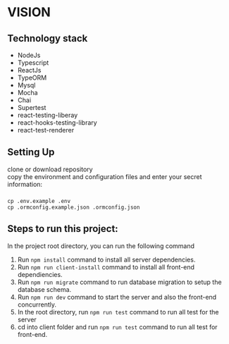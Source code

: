 # VISION

## Technology stack

- NodeJs
- Typescript
- ReactJs
- TypeORM
- Mysql
- Mocha
- Chai
- Supertest
- react-testing-liberay
- react-hooks-testing-library
- react-test-renderer

## Setting Up

clone or download repository <br>
copy the environment and configuration files and enter your secret information: <br>

###

    cp .env.example .env
    cp .ormconfig.example.json .ormconfig.json

## Steps to run this project:

In the project root directory, you can run the following command

1. Run `npm install` command to install all server dependencies.
2. Run `npm run client-install` command to install all front-end dependiencies.
3. Run `npm run migrate` command to run database migration to setup the database schema.
4. Run `npm run dev` command to start the server and also the front-end concurrently.
5. In the root directory, run `npm run test` command to run all test for the server
6. cd into client folder and run `npm run test` command to run all test for front-end.
